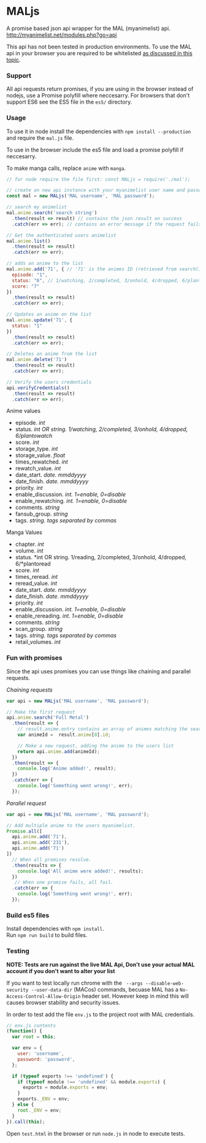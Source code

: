 # MALjs

A promise based json api wrapper for the MAL (myanimelist) api. http://myanimelist.net/modules.php?go=api

This api has not been tested in production environments. To use the MAL api in your browser you are required to be whitelisted [as discussed in this topic](https://myanimelist.net/forum/?topicid=692311).  

### Support
All api requests return promises, if you are using in the browser instead of nodejs, use a Promise polyfill where neccesarry. For browsers that don't support ES6 see the ES5 file in the `es5/` directory.

### Usage
To use it in node install the dependencies with `npm install --production` and require the `mal.js` file.

To use in the browser include the es5 file and load a promise polyfill if neccesarry.

To make manga calls, replace `anime` with `manga`.

```js
// for node require the file first: const MALjs = require('./mal');

// create an new api instance with your myanimelist user name and password
const mal = new MALjs('MAL username', 'MAL password');

// search my animelist
mal.anime.search('search string')
  .then(result => result) // contains the json result on success
  .catch(err => err); // contains an error message if the request fails

// Get the authenticated users animelist
mal.anime.list()
  .then(result => result)
  .catch(err => err);

// adds an anime to the list
mal.anime.add('71', { // '71' is the animes ID (retrieved from search())
  episode: "1",
  status: "6", // 1/watching, 2/completed, 3/onhold, 4/dropped, 6/plantowatch
  score: "7"
})
  .then(result => result)
  .catch(err => err);

// Updates an anime on the list
mal.anime.update('71', {
  status: "1"
})
  .then(result => result)
  .catch(err => err);

// Deletes an anime from the list
mal.anime.delete('71')
  .then(result => result)
  .catch(err => err);

// Verify the users credentials
api.verifyCredentials()
  .then(result => result)
  .catch(err => err);

```

Anime values 
- episode. *int*
- status. *int OR string. 1/watching, 2/completed, 3/onhold, 4/dropped, 6/plantowatch*
- score. *int*
- storage_type. *int*
- storage_value. *float*
- times_rewatched. *int*
- rewatch_value. *int*
- date_start. *date. mmddyyyy*
- date_finish. *date. mmddyyyy*
- priority. *int*
- enable_discussion. *int. 1=enable, 0=disable*
- enable_rewatching. *int. 1=enable, 0=disable*
- comments. *string*
- fansub_group. *string*
- tags. *string. tags separated by commas*

Manga Values  
- chapter. *int*
- volume. *int*
- status. *int OR string. 1/reading, 2/completed, 3/onhold, 4/dropped, 6/*plantoread
- score. *int*
- times_reread. *int*
- reread_value. *int*
- date_start. *date. mmddyyyy*
- date_finish. *date. mmddyyyy*
- priority. *int*
- enable_discussion. *int. 1=enable, 0=disable*
- enable_rereading. *int. 1=enable, 0=disable*
- comments. *string*
- scan_group. *string*
- tags. *string. tags separated by commas*
- retail_volumes. *int*

### Fun with promises
Since the api uses promises you can use things like chaining and parallel requests.

*Chaining requests*

```js
var api = new MALjs('MAL username', 'MAL password');

// Make the first request
api.anime.search('Full Metal')
  .then(result => {
    // result.anime.entry contains an array of animes matching the search query
    var animeId =  result.anime[0].id;

    // Make a new request, adding the anime to the users list
    return api.anime.add(animeId);
  })
  .then(result => {
    console.log('Anime added!', result);
  })
  .catch(err => {
    console.log('Something went wrong!', err);
  });
```

*Parallel request*

```js
var api = new MALjs('MAL username', 'MAL password');

// Add multiple anime to the users myanimelist.
Promise.all([
  api.anime.add('71'),
  api.anime.add('231'),
  api.anime.add('71')
])
  // When all promises resolve.
  .then(results => {
    console.log('All anime were added!', results);
  })
   // When one promise fails, all fail.
  .catch(err => {
    console.log('Something went wrong!', err);
  });
```

### Build es5 files
Install dependencies with `npm install`.  
Run `npm run build` to build files.  

### Testing

**NOTE: Tests are run against the live MAL Api, Don't use your actual MAL account if you don't want to alter your list**

If you want to test locally run chrome with the ` --args --disable-web-security --user-data-dir` (MACos) commands, becuase MAL has a `No-Access-Control-Allow-Origin` header set. However keep in mind this will causes browser stability and security issues.

In order to test add the file `env.js` to the project root with MAL credentials.

```js
// env.js contents
(function() {
  var root = this;

  var env = {
    user: 'username',
    password: 'password',
  };

  if (typeof exports !== 'undefined') {
    if (typeof module !== 'undefined' && module.exports) {
      exports = module.exports = env;
    }
    exports._ENV = env;
  } else {
    root._ENV = env;
  }
}).call(this);

```

Open `test.html` in the browser or run `node.js` in node to execute tests.
